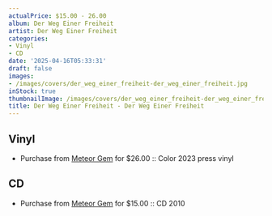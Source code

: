 ```yaml
---
actualPrice: $15.00 - 26.00
album: Der Weg Einer Freiheit
artist: Der Weg Einer Freiheit
categories:
- Vinyl
- CD
date: '2025-04-16T05:33:31'
draft: false
images:
- /images/covers/der_weg_einer_freiheit-der_weg_einer_freiheit.jpg
inStock: true
thumbnailImage: /images/covers/der_weg_einer_freiheit-der_weg_einer_freiheit-thumb.jpg
title: Der Weg Einer Freiheit - Der Weg Einer Freiheit
---
```


## Vinyl
* Purchase from [Meteor Gem](https://meteor-gem.com/products/der-weg-einer-freiheit-der-weg-einer-freiheit-lp) for $26.00 :: Color 2023 press vinyl
## CD
* Purchase from [Meteor Gem](https://meteor-gem.com/products/der-weg-einer-freiheit-der-weg-einer-freiheit-cd) for $15.00 :: CD 2010
